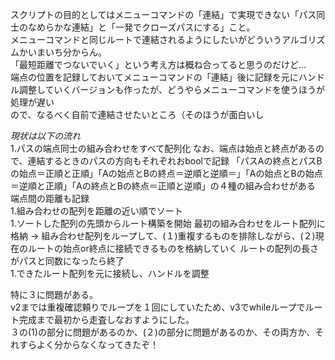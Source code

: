 スクリプトの目的としてはメニューコマンドの「連結」で実現できない「パス同士のなめらかな連結」と「一発でクローズパスにする」こと。  
メニューコマンドと同じルートで連結されるようにしたいがどういうアルゴリズムかいまいち分からん。  
「最短距離でつないでいく」という考え方は概ね合ってると思うのだけど…  
端点の位置を記録しておいてメニューコマンドの「連結」後に記録を元にハンドル調整していくバージョンも作ったが、どうやらメニューコマンドを使うほうが処理が遅い  
ので、なるべく自前で連結させたいところ（そのほうが面白いし

*現状は以下の流れ*  
1.パスの端点同士の組み合わせをすべて配列化  なお、端点は始点と終点があるので、連結するときのパスの方向もそれぞれおboolで記録  「パスAの終点とパスBの始点＝正順と正順」「Aの始点とBの終点＝逆順と逆順＝」「Aの始点とBの始点＝逆順と正順」「Aの終点とBの終点＝正順と逆順」の４種の組み合わせがある  端点間の距離も記録  
1.組み合わせの配列を距離の近い順でソート  
1.ソートした配列の先頭からルート構築を開始  最初の組み合わせをルート配列に格納 → 組み合わせ配列をループして、(１)重複するものを排除しながら、(２)現在のルートの始点or終点に接続できるものを格納していく  ルートの配列の長さがパスと同数になったら終了  
1.できたルート配列を元に接続し、ハンドルを調整  

特に３に問題がある。  
v2までは重複確認頼りでループを１回にしていたため、v3でwhileループでルート完成まで最初から走査しなおすようにした。  
３の(1)の部分に問題があるのか、(２)の部分に問題があるのか、その両方か、それすらよく分からなくなってきたぞ！
